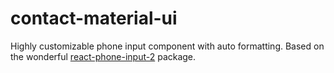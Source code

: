 # contact-material-ui
Highly customizable phone input component with auto formatting. Based on the wonderful [react-phone-input-2](https://github.com/bl00mber/react-phone-input-2) package.